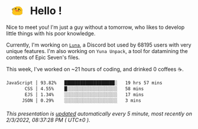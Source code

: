 <h1>   <img src="./spoink.gif" style="vertical-align:middle;" width="30px">   Hello ! </h1>

Nice to meet you! I'm just a guy without a tomorrow, who likes to develop little things with his poor knowledge.

Currently, I'm working on <a href='https://github.com/Asgarrrr/Luna'>`Luna`</a>, a Discord bot used by 68195 users with very unique features. I'm also working on `Yuna Unpack`, a tool for datamining the contents of Epic Seven's files.

This week, I've worked on ~21 hours of coding, and drinked 0 coffees ☕.

```
JavaScript │ 93.82%   ███████████████████░   19 hrs 57 mins
       CSS │ 4.55%    █░░░░░░░░░░░░░░░░░░░   58 mins
       EJS │ 1.34%    ░░░░░░░░░░░░░░░░░░░░   17 mins
      JSON │ 0.29%    ░░░░░░░░░░░░░░░░░░░░   3 mins
```

###### This presentation is [updated](https://github.com/Asgarrrr) automatically every 5 minute, most recently on 2/3/2022, 08:37:28 PM ( UTC±0 ).